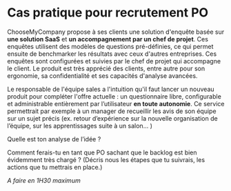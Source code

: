 # Cas pratique pour recrutement PO

ChooseMyCompany propose à ses clients une solution d'enquête basée sur **une solution SaaS** et **un accompagnement par un chef de projet**. Ces enquêtes utilisent des modèles de questions pré-définies, ce qui permet ensuite de benchmarker les résultats avec ceux d'autres entreprises. Ces enquêtes sont configurées et suivies par le chef de projet qui accompagne le client. Le produit est très apprécié des clients, entre autre pour son ergonomie, sa confidentialité et ses capacités d'analyse avancées.

Le responsable de l'équipe sales a l'intuition qu'il faut lancer un nouveau produit pour compléter l'offre actuelle : un questionnaire libre, configurable et administrable entièrement par l’utilisateur **en toute autonomie**. Ce service permettrait par exemple à un manager de recueillir les avis de son équipe sur un sujet précis (ex. retour d’expérience sur la nouvelle organisation de l’équipe, sur les apprentissages suite à un salon... )


Quelle est ton analyse de l’idée ?

Comment ferais-tu en tant que PO sachant que le backlog est bien évidemment très chargé ?
(Décris nous les étapes que tu suivrais, les actions que tu mettrais en place.)

*A faire en 1H30 maximum*
